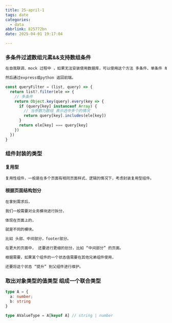 ```yaml
---
title: 25-april-1
tags: date
categories:
  - data
abbrlink: 825772bn
date: 2025-04-01 19:17:04

---
```


### 多条件过滤数组元素&&支持数组条件

```tex
在自我联调、mock 过程中 ，如果无法安装使用数据库，可以使用这个方法 多条件、单条件 单个字段为数组（多选） 过滤数据，

然后通过express或python 返回前端。

```

```ts
const queryFilter = (list, query) => {
  return list?.filter(ele => {
    // 多条件
    return Object.key(query).every(key => {
      if (query[key] instanceof Array) {
        // 当参数为数组 表示选中多个的情况
        return query[key].includes(ele[key])
      }
      return ele[key] === query[key]
    })
  })
}
```

### 组件封装的类型

#### 复用型

```tex
复用性组件，一般是在多个页面有相同页面样式、逻辑的情况下，考虑封装复用型组件。
```

#### 根据页面结构划分

```tex
在拿到需求后，

我们一般需要对业务模块进行拆分，

体现在页面上的，

就是不同的模块。

比如 头部、中间部分，footer部分。

在更大的页面中， 还要进行更细的划分，比如 “中间部分” 的页面。

根据需要，如果某个组件的一个状态值需要在其他兄弟组件使用，

还要将这个状态 “提升” 到父组件进行维护。
```

### 取出对象类型的值类型 组成一个联合类型

```ts
type A = {
  a: number;
  b: string
}

type AValueType = A[keyof A] // string | number
```

